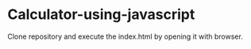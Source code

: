# Calculator-using-javascript
Clone repository and execute the index.html by opening it with browser.
